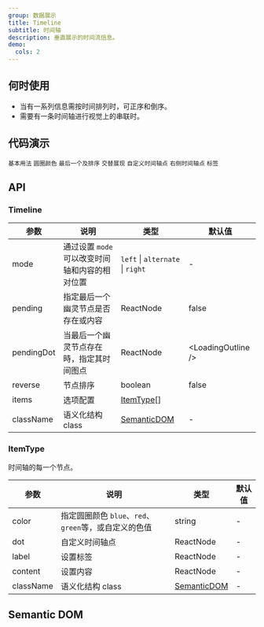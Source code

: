 ```yaml
---
group: 数据展示
title: Timeline
subtitle: 时间轴
description: 垂直展示的时间流信息。
demo:
  cols: 2
---
```


## 何时使用

- 当有一系列信息需按时间排列时，可正序和倒序。
- 需要有一条时间轴进行视觉上的串联时。

## 代码演示

<!-- prettier-ignore -->
<code src="./demo/basic.tsx">基本用法</code>
<code src="./demo/color.tsx">圆圈颜色</code>
<code src="./demo/pending.tsx">最后一个及排序</code>
<code src="./demo/alternate.tsx">交替展现</code>
<code src="./demo/custom.tsx">自定义时间轴点</code>
<code src="./demo/right.tsx">右侧时间轴点</code>
<code src="./demo/label.tsx">标签</code>

## API

### Timeline

| 参数 | 说明 | 类型 | 默认值 |
| --- | --- | --- | --- |
| mode | 通过设置 `mode` 可以改变时间轴和内容的相对位置 | `left` \| `alternate` \| `right` | - |
| pending | 指定最后一个幽灵节点是否存在或内容 | ReactNode | false |
| pendingDot | 当最后一个幽灵节点存在時，指定其时间图点 | ReactNode | &lt;LoadingOutline /&gt; |
| reverse | 节点排序 | boolean | false |
| items | 选项配置 | [ItemType](#itemtype)[] |  |
| className | 语义化结构 class | [SemanticDOM](#semantic-dom) | - |

### ItemType

时间轴的每一个节点。

| 参数 | 说明 | 类型 | 默认值 |
| --- | --- | --- | --- |
| color | 指定圆圈颜色 `blue`、`red`、`green`等，或自定义的色值 | string | - |
| dot | 自定义时间轴点 | ReactNode | - |
| label | 设置标签 | ReactNode | - |
| content | 设置内容 | ReactNode | - |
| className | 语义化结构 class | [SemanticDOM](#semantic-dom) | - |

## Semantic DOM

<code src="./demo/_semantic.tsx" simplify></code>

